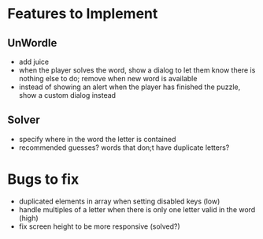 # Features to Implement
## UnWordle
- add juice
- when the player solves the word, show a dialog to let them know there is nothing else to do; remove when new word is available
- instead of showing an alert when the player has finished the puzzle, show a custom dialog instead
## Solver
- specify where in the word the letter is contained
- recommended guesses? words that don;t have duplicate letters?

# Bugs to fix
- duplicated elements in array when setting disabled keys (low)
- handle multiples of a letter when there is only one letter valid in the word (high)
- fix screen height to be more responsive (solved?)